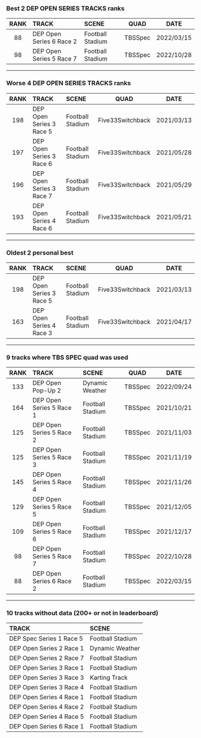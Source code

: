 ### Best 2 DEP OPEN SERIES TRACKS ranks
|RANK|TRACK|SCENE|QUAD|DATE|
|:---:|:---|:---|:---:|:---:|
|88|DEP Open Series 6 Race 2|Football Stadium|TBSSpec|2022/03/15|
|98|DEP Open Series 5 Race 7|Football Stadium|TBSSpec|2022/10/28|
---
### Worse 4 DEP OPEN SERIES TRACKS ranks
|RANK|TRACK|SCENE|QUAD|DATE|
|:---:|:---|:---|:---:|:---:|
|198|DEP Open Series 3 Race 5|Football Stadium|Five33Switchback|2021/03/13|
|197|DEP Open Series 3 Race 6|Football Stadium|Five33Switchback|2021/05/28|
|196|DEP Open Series 3 Race 7|Football Stadium|Five33Switchback|2021/05/29|
|193|DEP Open Series 4 Race 6|Football Stadium|Five33Switchback|2021/05/21|
---
### Oldest 2 personal best
|RANK|TRACK|SCENE|QUAD|DATE|
|:---:|:---|:---|:---:|:---:|
|198|DEP Open Series 3 Race 5|Football Stadium|Five33Switchback|2021/03/13|
|163|DEP Open Series 4 Race 3|Football Stadium|Five33Switchback|2021/04/17|
---
### 9 tracks where TBS SPEC quad was used
|RANK|TRACK|SCENE|QUAD|DATE|
|:---:|:---|:---|:---:|:---:|
|133|DEP Open Pop-Up 2|Dynamic Weather|TBSSpec|2022/09/24|
|164|DEP Open Series 5 Race 1|Football Stadium|TBSSpec|2021/10/21|
|125|DEP Open Series 5 Race 2|Football Stadium|TBSSpec|2021/11/03|
|125|DEP Open Series 5 Race 3|Football Stadium|TBSSpec|2021/11/19|
|145|DEP Open Series 5 Race 4|Football Stadium|TBSSpec|2021/11/26|
|129|DEP Open Series 5 Race 5|Football Stadium|TBSSpec|2021/12/05|
|109|DEP Open Series 5 Race 6|Football Stadium|TBSSpec|2021/12/17|
|98|DEP Open Series 5 Race 7|Football Stadium|TBSSpec|2022/10/28|
|88|DEP Open Series 6 Race 2|Football Stadium|TBSSpec|2022/03/15|
---
### 10 tracks without data (200+ or not in leaderboard)
|TRACK|SCENE|
|:---|:---|
|DEP Spec Series 1 Race 5|Football Stadium|
|DEP Open Series 2 Race 1|Dynamic Weather|
|DEP Open Series 2 Race 7|Football Stadium|
|DEP Open Series 3 Race 1|Football Stadium|
|DEP Open Series 3 Race 3|Karting Track|
|DEP Open Series 3 Race 4|Football Stadium|
|DEP Open Series 4 Race 1|Football Stadium|
|DEP Open Series 4 Race 2|Football Stadium|
|DEP Open Series 4 Race 5|Football Stadium|
|DEP Open Series 6 Race 1|Football Stadium|
